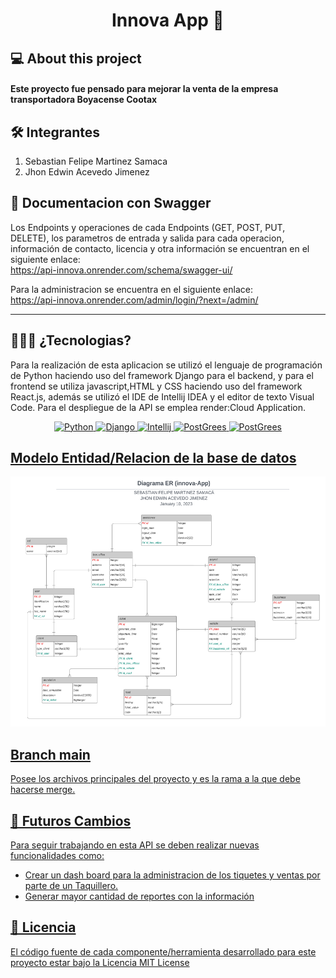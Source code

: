 <h1 align="center">
  Innova App 🚌
<br>
</h1>

## 💻 About this project

#### Este proyecto fue pensado para mejorar la venta de la empresa transportadora Boyacense Cootax

## 🛠️ Integrantes
1. Sebastian Felipe Martinez Samaca
2. Jhon Edwin Acevedo Jimenez

## 📃 Documentacion con Swagger

Los Endpoints y operaciones de cada Endpoints (GET, POST, PUT, DELETE), 
los parametros de entrada y salida para cada operacion, información de contacto, licencia y otra información
se encuentran en el siguiente enlace:
<br>
https://api-innova.onrender.com/schema/swagger-ui/

Para la administracion se encuentra en el siguiente enlace:
<br>
https://api-innova.onrender.com/admin/login/?next=/admin/

---

## 🧑🏽‍💻 ¿Tecnologias?

Para la realización de esta aplicacion se utilizó el lenguaje de programación de Python 
haciendo uso del framework Django para el backend, y para el frontend se utiliza javascript,HTML
y CSS haciendo uso del framework React.js, además se utilizó el IDE de Intellij IDEA y el editor de texto Visual Code.
Para el despliegue de la API se emplea render:Cloud Application. 

<div align="center">

<a href="https://www.python.org/">
    <img src="https://seeklogo.com/images/P/python-logo-A32636CAA3-seeklogo.com.png"
         alt="Python" width="50">
   
<a href="https://www.djangoproject.com/">
    <img src="https://seeklogo.com/images/D/django-logo-4C5ECF7036-seeklogo.com.png"
         alt="Django" width="50">

<a href="https://www.jetbrains.com/es-es/idea/">
    <img src="https://seeklogo.com/images/I/intellij-idea-logo-F0395EF783-seeklogo.com.png"
         alt="Intellij" width="50">

<a href="https://code.visualstudio.com/">
    <img src="https://seeklogo.com/images/V/visual-studio-code-logo-449D71944F-seeklogo.com.png"
         alt="PostGrees" width="50">

<a href="https://www.postgresql.org/">
    <img src="https://upload.wikimedia.org/wikipedia/commons/2/29/Postgresql_elephant.svg"
         alt="PostGrees" width="50">
</div>

## Modelo Entidad/Relacion de la base de datos

<img src="design/ER.png" alt="E/R" width="700" height="400">

## Branch main

Posee los archivos principales del proyecto y es la rama a la que debe hacerse merge.

## 🚀 Futuros Cambios

Para seguir trabajando en esta API se deben realizar nuevas funcionalidades como:
- Crear un dash board para la administracion de los tiquetes y ventas por parte de un Taquillero.
- Generar mayor cantidad de reportes con la información

## 🪪 Licencia
    
El código fuente de cada componente/herramienta desarrollado para este proyecto
estar bajo la Licencia [MIT License](https://www.apache.org/licenses/LICENSE-2.0)

